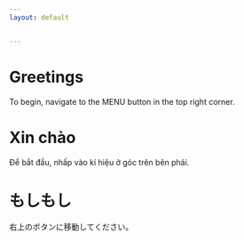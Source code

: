 ```yaml
---
layout: default


---
```

# Greetings

To begin, navigate to the MENU button in the top right corner.

<!-- slide -->

# Xin chào

Để bắt đầu, nhấp vào kí hiệu ở góc trên bên phải.

<!-- slide -->

# もしもし

右上のボタンに移動してください。
